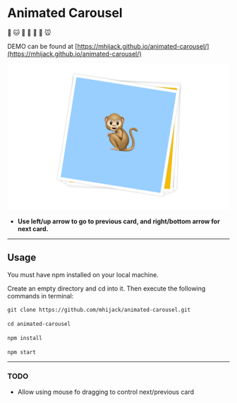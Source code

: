 # Animated Carousel

🐶
🐱
🦒
🦁️
🐯
🐒
🐭

DEMO can be found at [https://mhijack.github.io/animated-carousel/](https://mhijack.github.io/animated-carousel/)

![animated carousel screenshot](carousel-screenshot.png "animated carousel screenshot")

- **Use left/up arrow to go to previous card, and right/bottom arrow for next card.**

****

## Usage

You must have npm installed on your local machine.

Create an empty directory and cd into it. Then execute the following commands in terminal:

```
git clone https://github.com/mhijack/animated-carousel.git

cd animated-carousel

npm install

npm start
```

****

### TODO

* Allow using mouse fo dragging to control next/previous card
